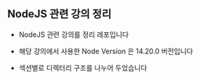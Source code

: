 ## NodeJS 관련 강의 정리

- NodeJS 관련 강의를 정리 레포입니다


- 해당 강의에서 사용한 Node Version 은 14.20.0 버전입니다


- 섹션별로 디렉터리 구조를 나누어 두었습니다


